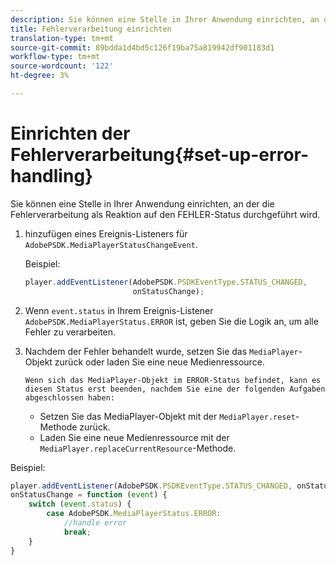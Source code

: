 ```yaml
---
description: Sie können eine Stelle in Ihrer Anwendung einrichten, an der die Fehlerverarbeitung als Reaktion auf den FEHLER-Status durchgeführt wird.
title: Fehlerverarbeitung einrichten
translation-type: tm+mt
source-git-commit: 89bdda1d4bd5c126f19ba75a819942df901183d1
workflow-type: tm+mt
source-wordcount: '122'
ht-degree: 3%

---
```



# Einrichten der Fehlerverarbeitung{#set-up-error-handling}

Sie können eine Stelle in Ihrer Anwendung einrichten, an der die Fehlerverarbeitung als Reaktion auf den FEHLER-Status durchgeführt wird.

1. hinzufügen eines Ereignis-Listeners für `AdobePSDK.MediaPlayerStatusChangeEvent`.

   Beispiel:

   ```js
   player.addEventListener(AdobePSDK.PSDKEventType.STATUS_CHANGED, 
                           onStatusChange);
   ```

1. Wenn `event.status` in Ihrem Ereignis-Listener `AdobePSDK.MediaPlayerStatus.ERROR`  ist, geben Sie die Logik an, um alle Fehler zu verarbeiten.
1. Nachdem der Fehler behandelt wurde, setzen Sie das `MediaPlayer`-Objekt zurück oder laden Sie eine neue Medienressource.

       Wenn sich das MediaPlayer-Objekt im ERROR-Status befindet, kann es diesen Status erst beenden, nachdem Sie eine der folgenden Aufgaben abgeschlossen haben:
   
   * Setzen Sie das MediaPlayer-Objekt mit der `MediaPlayer.reset`-Methode zurück.
   * Laden Sie eine neue Medienressource mit der `MediaPlayer.replaceCurrentResource`-Methode.

<!--<a id="example_342CA5A8CD7C45BD88233C5BDBB17220"></a>-->

Beispiel:

```js
player.addEventListener(AdobePSDK.PSDKEventType.STATUS_CHANGED, onStatusChange); 
onStatusChange = function (event) { 
    switch (event.status) { 
        case AdobePSDK.MediaPlayerStatus.ERROR: 
            //handle error 
            break; 
    } 
} 
```

